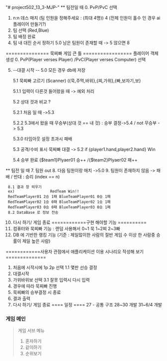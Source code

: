 "# project502_13_3-MJP-"
** 팀전일 때
 0. PvP/PvC 선택
 1. n:n 데스 매치 (팀 인원을 정해주세요 : (최대 4명)) 4 (전체 인원이 홀수 인 경우 ai 플레이어 만들기?)
 2. 팀 선택 (Red,Blue)
 3. 팀 배정 완료
 4. 팀 내 대진 순서 정하기
 5.0 남은 팀원이 존재할 때 -> 5 않으면 8

  =============== 묵찌빠 게임 큰 틀 =================
  플레이어 객체 생성
0. PvP(Player verses Player) /PvC(Player verses Computer) 선택

5. --대결 시작 --
   5.0 모든 경우 db에 저장
   
   5.1 묵찌빠 고르기 (Scanner) ({묵,주먹,바위},{찌,가위},{빠,보자기,보}
   
   5.1.1 입력이 다른것 들어왔을 때 -> 예외 처리
   
   5.2 상대 것과 비교 ?
   
   5.2.1 처음 일 때 ->5.3
   
   5.2.2 5.3에서 왔을 때 무승부(상대 것 == 내 것) : 승부 결정->5.4 / not 무승부 -> 5.3
   
   5.3.0 타임아웃 설정 초과시 패배
   
   5.3 공격/수비 표시 묵찌빠 대결 -> 5.2     if {player1.hand,player2.hand} Win
   
   5.4 승부 완료 {$team1}Plyaer01 승++ /{$team2}Plyaer02 패++
   
** 팀전 일 때
 7. 팀원 out
 8. 다음 팀원이랑 매치 ->5.0
 9. 팀원이 존재하지 않음 -> 패배 / 반대 : 승리 (index == n)

     8.1 결과 창 띄우기
     ex) 				RedTeam Win!!
     RedTeamPlayer01 2승 1패 BlueTeamPlayer01 0승 1패
     RedTeamPlayer02 1승 0패 BlueTeamPlayer02 1승 1패
     RedTeamPlayer03 0승 0패 BlueTeamPlayer03 0승 1패
     8.2 DataBase 로 정보 전송
10. 다시 하기/ 게임 종료
   ============구현 해야할 기능 ==========
1. 컴퓨터와 묵찌빠 기능 :  랜덤 사용해서 0~1 묵 1~2찌 2~3빠
2. DB 에 기반한 랭킹 기능 (기준 :  제일많이한 사람의 절반 게임 수 이상 한 사람중 승률이 제일 높은 사람)

============사용자 관점에서 애플리케이션 이용 시나리오 작성해 보기==============

1. 처음에 시작시에 1p 2p 선택
   1.1 몇판 선승 결정
2. 대결시작
3. 가위바위보 선택
   3.1 잘못 입력시 다시 입력
4. 경우에 따라 묵찌빠 진행
5. 묵찌빠의 승부결정 시 종료
6. 결과 출력
7. 다시 하기/ 게임 종료
   ==== 일정 ====
   27 - 공통 구조
   28~30 개발
   31~6/4 개발
### 게임 메인
> 게임 서브 메뉴
> 1. 혼자하기
> 2. 같이하기
> 3. 순위보기